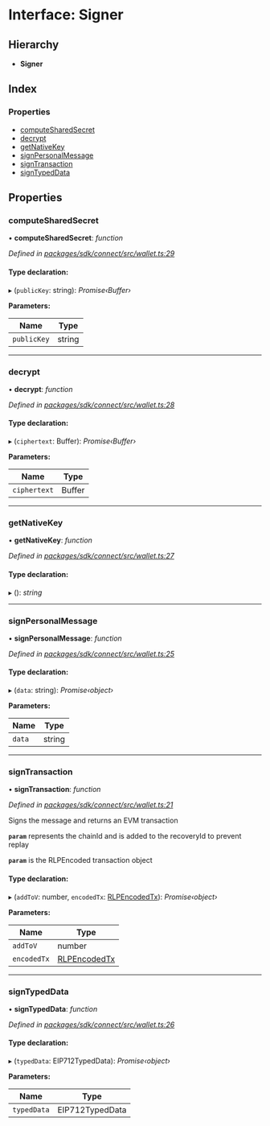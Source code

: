 # Interface: Signer

## Hierarchy

* **Signer**

## Index

### Properties

* [computeSharedSecret](_wallet_.signer.md#computesharedsecret)
* [decrypt](_wallet_.signer.md#decrypt)
* [getNativeKey](_wallet_.signer.md#getnativekey)
* [signPersonalMessage](_wallet_.signer.md#signpersonalmessage)
* [signTransaction](_wallet_.signer.md#signtransaction)
* [signTypedData](_wallet_.signer.md#signtypeddata)

## Properties

###  computeSharedSecret

• **computeSharedSecret**: *function*

*Defined in [packages/sdk/connect/src/wallet.ts:29](https://github.com/celo-org/celo-monorepo/blob/master/packages/sdk/connect/src/wallet.ts#L29)*

#### Type declaration:

▸ (`publicKey`: string): *Promise‹Buffer›*

**Parameters:**

Name | Type |
------ | ------ |
`publicKey` | string |

___

###  decrypt

• **decrypt**: *function*

*Defined in [packages/sdk/connect/src/wallet.ts:28](https://github.com/celo-org/celo-monorepo/blob/master/packages/sdk/connect/src/wallet.ts#L28)*

#### Type declaration:

▸ (`ciphertext`: Buffer): *Promise‹Buffer›*

**Parameters:**

Name | Type |
------ | ------ |
`ciphertext` | Buffer |

___

###  getNativeKey

• **getNativeKey**: *function*

*Defined in [packages/sdk/connect/src/wallet.ts:27](https://github.com/celo-org/celo-monorepo/blob/master/packages/sdk/connect/src/wallet.ts#L27)*

#### Type declaration:

▸ (): *string*

___

###  signPersonalMessage

• **signPersonalMessage**: *function*

*Defined in [packages/sdk/connect/src/wallet.ts:25](https://github.com/celo-org/celo-monorepo/blob/master/packages/sdk/connect/src/wallet.ts#L25)*

#### Type declaration:

▸ (`data`: string): *Promise‹object›*

**Parameters:**

Name | Type |
------ | ------ |
`data` | string |

___

###  signTransaction

• **signTransaction**: *function*

*Defined in [packages/sdk/connect/src/wallet.ts:21](https://github.com/celo-org/celo-monorepo/blob/master/packages/sdk/connect/src/wallet.ts#L21)*

Signs the message and returns an EVM transaction

**`param`** represents the chainId and is added to the recoveryId to prevent replay

**`param`** is the RLPEncoded transaction object

#### Type declaration:

▸ (`addToV`: number, `encodedTx`: [RLPEncodedTx](_types_.rlpencodedtx.md)): *Promise‹object›*

**Parameters:**

Name | Type |
------ | ------ |
`addToV` | number |
`encodedTx` | [RLPEncodedTx](_types_.rlpencodedtx.md) |

___

###  signTypedData

• **signTypedData**: *function*

*Defined in [packages/sdk/connect/src/wallet.ts:26](https://github.com/celo-org/celo-monorepo/blob/master/packages/sdk/connect/src/wallet.ts#L26)*

#### Type declaration:

▸ (`typedData`: EIP712TypedData): *Promise‹object›*

**Parameters:**

Name | Type |
------ | ------ |
`typedData` | EIP712TypedData |
